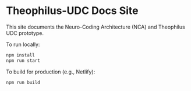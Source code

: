 
# Theophilus-UDC Docs Site

This site documents the Neuro-Coding Architecture (NCA) and Theophilus UDC prototype.

To run locally:

```bash
npm install
npm run start
```

To build for production (e.g., Netlify):

```bash
npm run build
```
